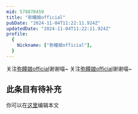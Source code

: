 ```yaml
---
mid: 578870459
title: "弥瞳娘official"
pubDate: "2024-11-04T11:22:11.924Z"
updatedDate: "2024-11-04T11:22:11.924Z"
profile:
  {
    Nickname: ["弥瞳娘official"],
  }
---
```


关注[弥瞳娘official](https://space.bilibili.com/578870459)谢谢喵~ 关注[弥瞳娘official](https://space.bilibili.com/578870459)谢谢喵~

## 此条目有待补充
你可以在[这里](https://github.com/Yuhanawa/VTuber.ICU-Content/edit/master/v/弥瞳娘official/index.md)编辑本文
